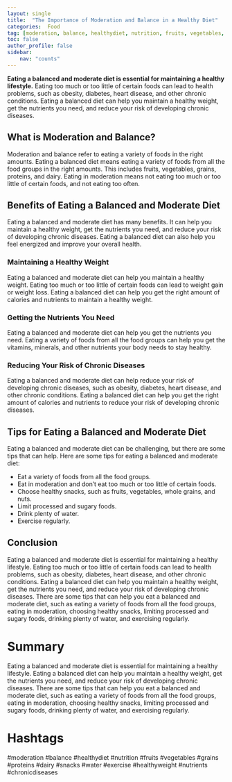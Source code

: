 ```yaml
---
layout: single
title:  "The Importance of Moderation and Balance in a Healthy Diet"
categories:  Food
tag: [moderation, balance, healthydiet, nutrition, fruits, vegetables, grains, proteins, dairy, snacks, water, exercise, healthyweight, nutrients, chronicdiseases, ]
toc: false
author_profile: false
sidebar:
    nav: "counts"
---
```

    
**Eating a balanced and moderate diet is essential for maintaining a healthy lifestyle.** Eating too much or too little of certain foods can lead to health problems, such as obesity, diabetes, heart disease, and other chronic conditions. Eating a balanced diet can help you maintain a healthy weight, get the nutrients you need, and reduce your risk of developing chronic diseases.

## What is Moderation and Balance?

Moderation and balance refer to eating a variety of foods in the right amounts. Eating a balanced diet means eating a variety of foods from all the food groups in the right amounts. This includes fruits, vegetables, grains, proteins, and dairy. Eating in moderation means not eating too much or too little of certain foods, and not eating too often.

## Benefits of Eating a Balanced and Moderate Diet

Eating a balanced and moderate diet has many benefits. It can help you maintain a healthy weight, get the nutrients you need, and reduce your risk of developing chronic diseases. Eating a balanced diet can also help you feel energized and improve your overall health.

### Maintaining a Healthy Weight

Eating a balanced and moderate diet can help you maintain a healthy weight. Eating too much or too little of certain foods can lead to weight gain or weight loss. Eating a balanced diet can help you get the right amount of calories and nutrients to maintain a healthy weight.

### Getting the Nutrients You Need

Eating a balanced and moderate diet can help you get the nutrients you need. Eating a variety of foods from all the food groups can help you get the vitamins, minerals, and other nutrients your body needs to stay healthy.

### Reducing Your Risk of Chronic Diseases

Eating a balanced and moderate diet can help reduce your risk of developing chronic diseases, such as obesity, diabetes, heart disease, and other chronic conditions. Eating a balanced diet can help you get the right amount of calories and nutrients to reduce your risk of developing chronic diseases.

## Tips for Eating a Balanced and Moderate Diet

Eating a balanced and moderate diet can be challenging, but there are some tips that can help. Here are some tips for eating a balanced and moderate diet:

- Eat a variety of foods from all the food groups.
- Eat in moderation and don’t eat too much or too little of certain foods.
- Choose healthy snacks, such as fruits, vegetables, whole grains, and nuts.
- Limit processed and sugary foods.
- Drink plenty of water.
- Exercise regularly.

## Conclusion

Eating a balanced and moderate diet is essential for maintaining a healthy lifestyle. Eating too much or too little of certain foods can lead to health problems, such as obesity, diabetes, heart disease, and other chronic conditions. Eating a balanced diet can help you maintain a healthy weight, get the nutrients you need, and reduce your risk of developing chronic diseases. There are some tips that can help you eat a balanced and moderate diet, such as eating a variety of foods from all the food groups, eating in moderation, choosing healthy snacks, limiting processed and sugary foods, drinking plenty of water, and exercising regularly.

# Summary

Eating a balanced and moderate diet is essential for maintaining a healthy lifestyle. Eating a balanced diet can help you maintain a healthy weight, get the nutrients you need, and reduce your risk of developing chronic diseases. There are some tips that can help you eat a balanced and moderate diet, such as eating a variety of foods from all the food groups, eating in moderation, choosing healthy snacks, limiting processed and sugary foods, drinking plenty of water, and exercising regularly.

# Hashtags

#moderation #balance #healthydiet #nutrition #fruits #vegetables #grains #proteins #dairy #snacks #water #exercise #healthyweight #nutrients #chronicdiseases